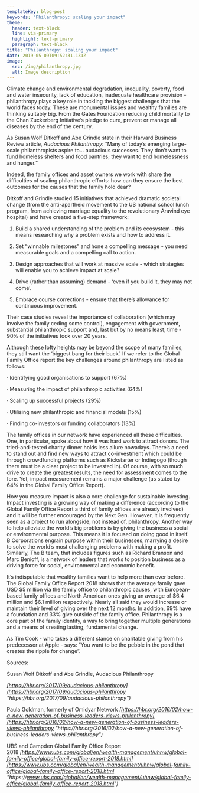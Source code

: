 ```yaml
---
templateKey: blog-post
keywords: "Philanthropy: scaling your impact"
theme:
  header: text-black
  line: via-primary
  highlight: text-primary
  paragraph: text-black
title: "Philanthropy: scaling your impact"
date: 2019-05-09T09:52:31.131Z
image:
  src: /img/philanthropy.jpg
  alt: Image description
---
```

Climate change and environmental degradation, inequality, poverty, food and water insecurity, lack of education, inadequate healthcare provision - philanthropy plays a key role in tackling the biggest challenges that the world faces today. These are monumental issues and wealthy families are thinking suitably big. From the Gates Foundation reducing child mortality to the Chan Zuckerberg Initiative’s pledge to cure, prevent or manage all diseases by the end of the century.

As Susan Wolf Ditkoff and Abe Grindle state in their Harvard Business Review article, *Audacious Philanthropy*: “Many of today’s emerging large-scale philanthropists aspire to... audacious successes. They don’t want to fund homeless shelters and food pantries; they want to end homelessness and hunger.”

Indeed, the family offices and asset owners we work with share the difficulties of scaling philanthropic efforts: how can they ensure the best outcomes for the causes that the family hold dear?

Ditkoff and Grindle studied 15 initiatives that achieved dramatic societal change (from the anti-apartheid movement to the US national school lunch program, from achieving marriage equality to the revolutionary Aravind eye hospital) and have created a five-step framework:

1. Build a shared understanding of the problem and its ecosystem - this means researching why a problem exists and how to address it.

2. Set “winnable milestones” and hone a compelling message - you need measurable goals and a compelling call to action.

3. Design approaches that will work at massive scale - which strategies will enable you to achieve impact at scale?

4. Drive (rather than assuming) demand - ‘even if you build it, they may not come’.

5. Embrace course corrections - ensure that there’s allowance for continuous improvement.

Their case studies reveal the importance of collaboration (which may involve the family ceding some control), engagement with government, substantial philanthropic support and, last but by no means least, time - 90% of the initiatives took over 20 years.

Although these lofty heights may be beyond the scope of many families, they still want the ‘biggest bang for their buck’. If we refer to the Global Family Office report the key challenges around philanthropy are listed as follows:

· Identifying good organisations to support (67%)

· Measuring the impact of philanthropic activities (64%)

· Scaling up successful projects (29%)

· Utilising new philanthropic and financial models (15%)

· Finding co-investors or funding collaborators (13%)

The family offices in our network have experienced all these difficulties. One, in particular, spoke about how it was hard work to attract donors. The tried-and-tested charity dinner holds less allure nowadays. There’s a need to stand out and find new ways to attract co-investment which could be through crowdfunding platforms such as Kickstarter or Indiegogo (though there must be a clear project to be invested in). Of course, with so much drive to create the greatest results, the need for assessment comes to the fore. Yet, impact measurement remains a major challenge (as stated by 64% in the Global Family Office Report).

How you measure impact is also a core challenge for sustainable investing. Impact investing is a growing way of making a difference (according to the Global Family Office Report a third of family offices are already involved) and it will be further encouraged by the Next Gen. However, it is frequently seen as a project to run alongside, not instead of, philanthropy. Another way to help alleviate the world’s big problems is by giving the business a social or environmental purpose. This means it is focused on doing good in itself. B Corporations engrain purpose within their businesses, marrying a desire to solve the world’s most challenging problems with making a profit. Similarly, The B team, that includes figures such as Richard Branson and Marc Benioff, is a network of leaders that works to position business as a driving force for social, environmental and economic benefit.

It’s indisputable that wealthy families want to help more than ever before. The Global Family Office Report 2018 shows that the average family gave USD $5 million via the family office to philanthropic causes, with European-based family offices and North American ones giving an average of $6.4 million and $6.1 million respectively. Nearly all said they would increase or maintain their level of giving over the next 12 months. In addition, 69% have a foundation and 33% give outside of the family office. Philanthropy is a core part of the family identity, a way to bring together multiple generations and a means of creating lasting, fundamental change.

As Tim Cook - who takes a different stance on charitable giving from his predecessor at Apple - says: “You want to be the pebble in the pond that creates the ripple for change”.

Sources:

Susan Wolf Ditkoff and Abe Grindle, Audacious Philanthropy

*[https://hbr.org/2017/09/audacious-philanthropy](https://hbr.org/2017/09/audacious-philanthropy "https\://hbr.org/2017/09/audacious-philanthropy")*

Paula Goldman, formerly of Omidyar Network *[https://hbr.org/2016/02/how-a-new-generation-of-business-leaders-views-philanthropy](https://hbr.org/2016/02/how-a-new-generation-of-business-leaders-views-philanthropy "https\://hbr.org/2016/02/how-a-new-generation-of-business-leaders-views-philanthropy")*

UBS and Campden Global Family Office Report 2018 *[https://www.ubs.com/global/en/wealth-management/uhnw/global-family-office/global-family-office-report-2018.html](https://www.ubs.com/global/en/wealth-management/uhnw/global-family-office/global-family-office-report-2018.html "https\://www.ubs.com/global/en/wealth-management/uhnw/global-family-office/global-family-office-report-2018.html")*